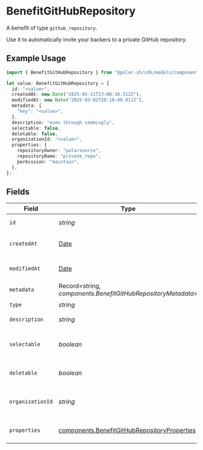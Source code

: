 # BenefitGitHubRepository

A benefit of type `github_repository`.

Use it to automatically invite your backers to a private GitHub repository.

## Example Usage

```typescript
import { BenefitGitHubRepository } from "@polar-sh/sdk/models/components/benefitgithubrepository.js";

let value: BenefitGitHubRepository = {
  id: "<value>",
  createdAt: new Date("2025-05-21T23:00:10.312Z"),
  modifiedAt: new Date("2025-03-02T20:10:49.911Z"),
  metadata: {
    "key": "<value>",
  },
  description: "even through seemingly",
  selectable: false,
  deletable: false,
  organizationId: "<value>",
  properties: {
    repositoryOwner: "polarsource",
    repositoryName: "private_repo",
    permission: "maintain",
  },
};
```

## Fields

| Field                                                                                                        | Type                                                                                                         | Required                                                                                                     | Description                                                                                                  |
| ------------------------------------------------------------------------------------------------------------ | ------------------------------------------------------------------------------------------------------------ | ------------------------------------------------------------------------------------------------------------ | ------------------------------------------------------------------------------------------------------------ |
| `id`                                                                                                         | *string*                                                                                                     | :heavy_check_mark:                                                                                           | The ID of the benefit.                                                                                       |
| `createdAt`                                                                                                  | [Date](https://developer.mozilla.org/en-US/docs/Web/JavaScript/Reference/Global_Objects/Date)                | :heavy_check_mark:                                                                                           | Creation timestamp of the object.                                                                            |
| `modifiedAt`                                                                                                 | [Date](https://developer.mozilla.org/en-US/docs/Web/JavaScript/Reference/Global_Objects/Date)                | :heavy_check_mark:                                                                                           | Last modification timestamp of the object.                                                                   |
| `metadata`                                                                                                   | Record<string, *components.BenefitGitHubRepositoryMetadata*>                                                 | :heavy_check_mark:                                                                                           | N/A                                                                                                          |
| `type`                                                                                                       | *string*                                                                                                     | :heavy_check_mark:                                                                                           | N/A                                                                                                          |
| `description`                                                                                                | *string*                                                                                                     | :heavy_check_mark:                                                                                           | The description of the benefit.                                                                              |
| `selectable`                                                                                                 | *boolean*                                                                                                    | :heavy_check_mark:                                                                                           | Whether the benefit is selectable when creating a product.                                                   |
| `deletable`                                                                                                  | *boolean*                                                                                                    | :heavy_check_mark:                                                                                           | Whether the benefit is deletable.                                                                            |
| `organizationId`                                                                                             | *string*                                                                                                     | :heavy_check_mark:                                                                                           | The ID of the organization owning the benefit.                                                               |
| `properties`                                                                                                 | [components.BenefitGitHubRepositoryProperties](../../models/components/benefitgithubrepositoryproperties.md) | :heavy_check_mark:                                                                                           | Properties for a benefit of type `github_repository`.                                                        |